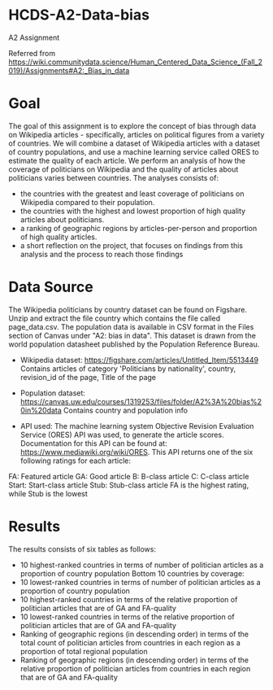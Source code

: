 # HCDS-A2-Data-bias
A2 Assignment

Referred from https://wiki.communitydata.science/Human_Centered_Data_Science_(Fall_2019)/Assignments#A2:_Bias_in_data
# Goal
The goal of this assignment is to explore the concept of bias through data on Wikipedia articles - specifically, articles on political figures from a variety of countries. We will combine a dataset of Wikipedia articles with a dataset of country populations, and use a machine learning service called ORES to estimate the quality of each article.
We perform an analysis of how the coverage of politicians on Wikipedia and the quality of articles about politicians varies between countries. 
The analyses consists of:
* the countries with the greatest and least coverage of politicians on Wikipedia compared to their population.
* the countries with the highest and lowest proportion of high quality articles about politicians.
* a ranking of geographic regions by articles-per-person and proportion of high quality articles.
* a short reflection on the project, that focuses on findings from this analysis and the process to reach those findings 


# Data Source
 The Wikipedia politicians by country dataset can be found on Figshare. Unzip and extract the file country which contains the file called page_data.csv.
The population data is available in CSV format in the Files section of Canvas under "A2: bias in data". This dataset is drawn from the world population datasheet published by the Population Reference Bureau.

* Wikipedia dataset:  https://figshare.com/articles/Untitled_Item/5513449 
Contains articles of category 'Politicians by nationality', country, revision_id of the page, Title of the page
* Population dataset:  https://canvas.uw.edu/courses/1319253/files/folder/A2%3A%20bias%20in%20data
Contains country and population info

* API used: The machine learning system Objective Revision Evaluation Service (ORES) API was used, to generate the article scores. Documentation for this API can be found at: https://www.mediawiki.org/wiki/ORES. This API returns one of the six following ratings for each article:

FA: Featured article
GA: Good article
B: B-class article
C: C-class article
Start: Start-class article
Stub: Stub-class article
FA is the highest rating, while Stub is the lowest

# Results

The results consists of six tables as follows:
* 10 highest-ranked countries in terms of number of politician articles as a proportion of country population
Bottom 10 countries by coverage: 
* 10 lowest-ranked countries in terms of number of politician articles as a proportion of country population
* 10 highest-ranked countries in terms of the relative proportion of politician articles that are of GA and FA-quality
* 10 lowest-ranked countries in terms of the relative proportion of politician articles that are of GA and FA-quality
* Ranking of geographic regions (in descending order) in terms of the total count of politician articles from countries in each region as a proportion of total regional population
* Ranking of geographic regions (in descending order) in terms of the relative proportion of politician articles from countries in each region that are of GA and FA-quality
